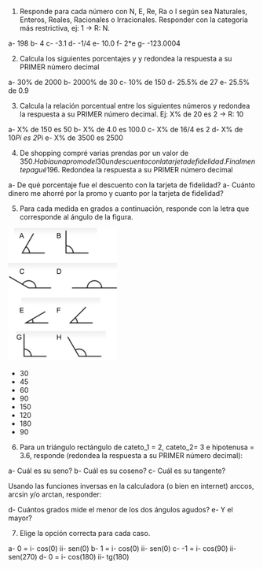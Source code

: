 

1) Responde para cada número con N, E, Re, Ra o I según sea Naturales, Enteros, Reales,
Racionales o Irracionales. Responder con la categoría más restrictiva, ej: 1 -> R: N.

a- 198
b- 4
c- -3.1
d- -1/4
e- 10.0
f- 2*e
g- -123.0004


2) Calcula los siguientes porcentajes y y redondea la respuesta a su PRIMER número decimal

a- 30% de 2000
b- 2000% de 30
c- 10% de 150
d- 25.5% de 27
e- 25.5% de 0.9

3) Calcula la relación porcentual entre los siguientes números y redondea la respuesta a su PRIMER número decimal. Ej: X% de 20 es 2 -> R: 10

a- X% de 150 es 50
b- X% de 4.0 es 100.0
c- X% de 16/4 es 2
d- X% de 10*Pi es 2*Pi
e- X% de 3500 es 2500

4) De shopping compré varias prendas por un valor de 350$. Había una promo del 30% sobre la cual se aplico luego
un descuento con la tarjeta de fidelidad. Finalmente pagué 196$. Redondea la respuesta a su PRIMER número decimal

a- De qué porcentaje fue el descuento con la tarjeta de fidelidad?
a- Cuánto dinero me ahorré por la promo y cuanto por la tarjeta de fidelidad?


5) Para cada medida en grados a continuación, responde con la letra que corresponde al ángulo de la figura.

<img  src='./figuras/EX_5.png' height='270px'>

- 30
- 45
- 60
- 90
- 150
- 120
- 180
- 90


6) Para un triángulo rectángulo de cateto_1 = 2, cateto_2= 3 e hipotenusa = 3.6, responde (redondea la respuesta a su PRIMER número decimal):

a- Cuál es su seno?
b- Cuál es su coseno?
c- Cuál es su tangente?

Usando las funciones inversas en la calculadora (o bien en internet) arccos, arcsin y/o arctan, responder:

d- Cuántos grados mide el menor de los dos ángulos agudos?
e- Y el mayor?

7) Elige la opción correcta para cada caso.

a- 0 = 
    i- cos(0)
    ii- sen(0)
b- 1 = 
    i- cos(0)
    ii- sen(0)
c- -1 =
    i- cos(90)
    ii- sen(270)
d- 0 =
    i- cos(180)
    ii- tg(180)
